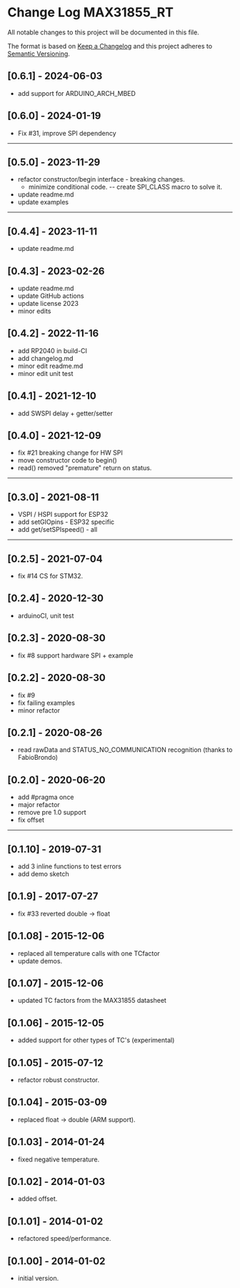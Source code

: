 # Change Log MAX31855_RT

All notable changes to this project will be documented in this file.

The format is based on [Keep a Changelog](http://keepachangelog.com/)
and this project adheres to [Semantic Versioning](http://semver.org/).


## [0.6.1] - 2024-06-03
- add support for ARDUINO_ARCH_MBED

## [0.6.0] - 2024-01-19
- Fix #31, improve SPI dependency

----

## [0.5.0] - 2023-11-29
- refactor constructor/begin interface - breaking changes.
  - minimize conditional code. -- create SPI_CLASS macro to solve it.
- update readme.md
- update examples

----

## [0.4.4] - 2023-11-11
- update readme.md

## [0.4.3] - 2023-02-26
- update readme.md
- update GitHub actions
- update license 2023
- minor edits

## [0.4.2] - 2022-11-16
- add RP2040 in build-CI
- add changelog.md
- minor edit readme.md
- minor edit unit test

## [0.4.1] - 2021-12-10
- add SWSPI delay + getter/setter

## [0.4.0] - 2021-12-09
- fix #21 breaking change for HW SPI
- move constructor code to begin()
- read() removed "premature" return on status.

----

## [0.3.0] - 2021-08-11
- VSPI / HSPI support for ESP32
- add setGIOpins - ESP32 specific
- add get/setSPIspeed() - all

----

## [0.2.5] - 2021-07-04
- fix #14 CS for STM32.

## [0.2.4] - 2020-12-30
- arduinoCI, unit test

## [0.2.3] - 2020-08-30
- fix #8 support hardware SPI + example

## [0.2.2] - 2020-08-30
- fix #9
- fix failing examples
- minor refactor

## [0.2.1] - 2020-08-26
- read rawData and STATUS_NO_COMMUNICATION recognition (thanks to FabioBrondo)

## [0.2.0] - 2020-06-20
- add #pragma once
- major refactor
- remove pre 1.0 support
- fix offset

----

## [0.1.10] - 2019-07-31
- add 3 inline functions to test errors
- add demo sketch

## [0.1.9] - 2017-07-27
- fix #33 reverted double -> float

## [0.1.08] - 2015-12-06
- replaced all temperature calls with one TCfactor
- update demos.

## [0.1.07] - 2015-12-06
- updated TC factors from the MAX31855 datasheet

## [0.1.06] - 2015-12-05
- added support for other types of TC's (experimental)

## [0.1.05] - 2015-07-12
- refactor robust constructor.

## [0.1.04] - 2015-03-09
- replaced float -> double (ARM support).

## [0.1.03] - 2014-01-24
- fixed negative temperature.

## [0.1.02] - 2014-01-03
- added offset.

## [0.1.01] - 2014-01-02
- refactored speed/performance.

## [0.1.00] - 2014-01-02
- initial version.

